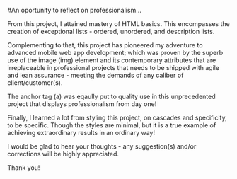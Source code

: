 #An oportunity to reflect on professionalism...


From this project, I attained mastery of HTML basics. This encompasses the creation of exceptional lists - ordered, unordered, and description lists. 

Complementing to that, this project has pioneered my adventure to advanced mobile web app development; which was proven by the superb use of the image (img) element and its contemporary attributes that are irreplaceable in professional projects that needs to be shipped with agile and lean assurance - meeting the demands of any caliber of client/customer(s).

The anchor tag (a) was eqaully put to quality use in this unprecedented project that displays professionalism from day one!

Finally, I learned a lot from styling this project, on cascades and specificity, to be specific. Though the styles are minimal, but it is a true example of achieving extraordinary results in an ordinary way!
  
I would be glad to hear your thoughts - any suggestion(s) and/or corrections will be highly appreciated. 

Thank you!
